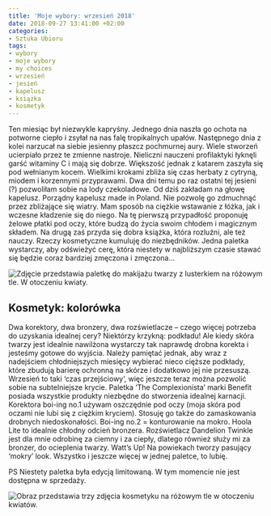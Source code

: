 ```yaml
---
title: 'Moje wybory: wrzesień 2018'
date: 2018-09-27 13:41:00 +02:00
categories:
- Sztuka Ubioru
tags:
- wybory
- moje wybory
- my choices
- wrzesień
- jesień
- kapelusz
- książka
- kosmetyk
---
```


<olela-narrative>
Ten miesiąc był niezwykle kapryśny. Jednego dnia naszła go ochota na potworne ciepło i zsyłał na nas falę tropikalnych upałów. Następnego dnia z kolei narzucał na siebie jesienny płaszcz pochmurnej aury. Wiele stworzeń ucierpiało przez te zmienne nastroje. Nieliczni nauczeni profilaktyki łyknęli garść witaminy C i mają się dobrze. Większość jednak z katarem zaszyła się pod wełnianym kocem. Wielkimi krokami zbliża się czas herbaty z cytryną, miodem i korzennymi przyprawami. Dwa dni temu po raz ostatni tej jesieni (?) pozwoliłam sobie na lody czekoladowe. Od dziś zakładam na głowę kapelusz. Porządny kapelusz made in Poland. Nie pozwolę go zdmuchnąć przez zbliżające się wiatry. Mam sposób na ciężkie wstawanie z łóżka, jak i wczesne kładzenie się do niego. Na tę pierwszą przypadłość proponuję żelowe płatki pod oczy, które budzą do życia swoim chłodem i magicznym składem. Na drugą zaś przyda się dobra książka, która rozluźni, ale też nauczy. Rzeczy kosmetyczne kumuluję do niezbędników. Jedna paletka wystarczy, aby odświeżyć cerę, która niestety w najbliższym czasie stawać się będzie coraz bardziej zmęczona i zmęczona…
</olela-narrative>

![Zdjęcie przedstawia paletkę do makijażu twarzy z lusterkiem na różowym tle. W otoczeniu kwiaty.](https://assets2.ello.co/uploads/asset/attachment/8270060/ello-optimized-6f588d61.jpg)

## Kosmetyk: kolorówka

Dwa korektory, dwa bronzery, dwa rozświetlacze – czego więcej potrzeba do uzyskania idealnej cery? Niektórzy krzykną: podkładu! Ale kiedy skóra twarzy jest idealnie nawilżona wystarczy tak naprawdę drobna korekta i jesteśmy gotowe do wyjścia. Należy pamiętać jednak, aby wraz z nadejściem chłodniejszych miesięcy wybierać nieco cięższe podkłady, które zbudują barierę ochronną na skórze i dodatkowo jej nie przesuszą. Wrzesień to taki ‘czas przejściowy’, więc jeszcze teraz można pozwolić sobie na subtelniejsze krycie. Paletka ‘The Complexionista’ marki Benefit posiada wszystkie produkty niezbędne do stworzenia idealnej karnacji. Korektora boi-ing no.1 używam oszczędnie pod oczy (moja skóra pod oczami nie lubi się z ciężkim kryciem). Stosuję go także do zamaskowania drobnych niedoskonałości. Boi-ing no.2 = konturowanie na mokro. Hoola Lite to idealnie chłodny odcień bronzera. Rozświetlacz Dandelion Twinkle jest dla mnie odrobinę za ciemny i za ciepły, dlatego również służy mi za bronzer, do ocieplenia twarzy. Watt’s Up! Na powiekach tworzy pasujący ‘mokry’ look. Wszystko i jeszcze więcej w jednej paletce, to lubię.

PS Niestety paletka była edycją limitowaną. W tym momencie nie jest dostępna w sprzedaży.

![Obraz przedstawia trzy zdjęcia kosmetyku na różowym tle w otoczeniu kwiatów.](https://assets1.ello.co/uploads/asset/attachment/8270065/ello-optimized-c11a4747.jpg)